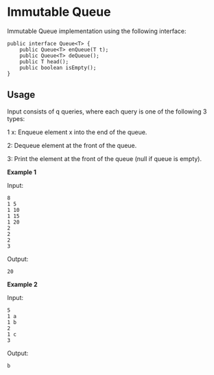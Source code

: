 # Immutable Queue

Immutable Queue implementation using the following interface:

```
public interface Queue<T> {
    public Queue<T> enQueue(T t);
    public Queue<T> deQueue();
    public T head();
    public boolean isEmpty();
}
```
## Usage

Input consists of q queries, where each query is one of the following 3 types:

1 x: Enqueue element x into the end of the queue.

2: Dequeue element at the front of the queue.

3: Print the element at the front of the queue (null if queue is empty).

**Example 1**

Input:
```
8
1 5
1 10
1 15
1 20
2
2
2
3
```
Output: 
```
20
```

**Example 2**

Input:
```
5
1 a
1 b
2
1 c
3
```

Output:
```
b
```

